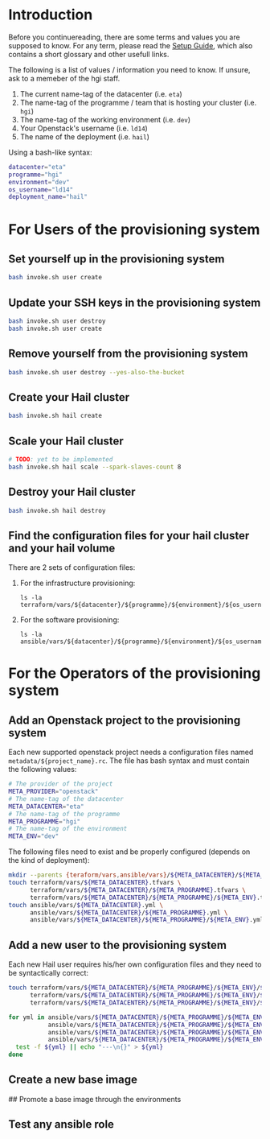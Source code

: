 # Introduction
Before you continuereading, there are some terms and values you are supposed to
know. For any term, please read the [Setup Guide](setup.md), which also
contains a short glossary and other usefull links.

The following is a list of values / information you need to know. If unsure, ask
to a memeber of the hgi staff.

1. The current name-tag of the datacenter (i.e. `eta`)
2. The name-tag of the programme / team that is hosting your cluster (i.e. `hgi`)
3. The name-tag of the working environment (i.e. `dev`)
4. Your Openstack's username (i.e. `ld14`)
5. The name of the deployment (i.e. `hail`)

Using a bash-like syntax:
```bash
datacenter="eta"
programme="hgi"
environment="dev"
os_username="ld14"
deployment_name="hail"
```
# For Users of the provisioning system

## Set yourself up in the provisioning system
```bash
bash invoke.sh user create
```

## Update your SSH keys in the provisioning system
```bash
bash invoke.sh user destroy
bash invoke.sh user create
```

## Remove yourself from the provisioning system
```bash
bash invoke.sh user destroy --yes-also-the-bucket
```

## Create your Hail cluster
```bash
bash invoke.sh hail create
```

## Scale your Hail cluster
```bash
# TODO: yet to be implemented
bash invoke.sh hail scale --spark-slaves-count 8
```

## Destroy your Hail cluster
```bash
bash invoke.sh hail destroy
```

## Find the configuration files for your hail cluster and your hail volume

There are 2 sets of configuration files:
1. For the infrastructure provisioning:
   ```
   ls -la terraform/vars/${datacenter}/${programme}/${environment}/${os_username}/
   ```
2. For the software provisioning:
   ```
   ls -la ansible/vars/${datacenter}/${programme}/${environment}/${os_username}/${deployment_name}/
   ```

# For the Operators of the provisioning system

## Add an Openstack project to the provisioning system
Each new supported openstack project needs a configuration files named
`metadata/${project_name}.rc`. The file has bash syntax and must contain the
following values:

```bash
# The provider of the project
META_PROVIDER="openstack"
# The name-tag of the datacenter
META_DATACENTER="eta"
# The name-tag of the programme
META_PROGRAMME="hgi"
# The name-tag of the environment
META_ENV="dev"
```

The following files need to exist and be properly configured (depends on the kind of deployment):
```bash
mkdir --parents {teraform/vars,ansible/vars}/${META_DATACENTER}/${META_PROGRAMME}/${META_ENV}
touch terraform/vars/${META_DATACENTER}.tfvars \
      terraform/vars/${META_DATACENTER}/${META_PROGRAMME}.tfvars \
      terraform/vars/${META_DATACENTER}/${META_PROGRAMME}/${META_ENV}.tfvars
touch ansible/vars/${META_DATACENTER}.yml \
      ansible/vars/${META_DATACENTER}/${META_PROGRAMME}.yml \
      ansible/vars/${META_DATACENTER}/${META_PROGRAMME}/${META_ENV}.yml
```
## Add a new user to the provisioning system
Each new Hail user requires his/her own configuration files and they need to be syntactically correct:
```bash
touch terraform/vars/${META_DATACENTER}/${META_PROGRAMME}/${META_ENV}/${OS_USERNAME}.tfvars \
      terraform/vars/${META_DATACENTER}/${META_PROGRAMME}/${META_ENV}/${OS_USERNAME}/hail_cluster.tfvars \
      terraform/vars/${META_DATACENTER}/${META_PROGRAMME}/${META_ENV}/${OS_USERNAME}/hail_volume.tfvars

for yml in ansible/vars/${META_DATACENTER}/${META_PROGRAMME}/${META_ENV}/${OS_USERNAME}.yml \
           ansible/vars/${META_DATACENTER}/${META_PROGRAMME}/${META_ENV}/${OS_USERNAME}/hail.yml \
           ansible/vars/${META_DATACENTER}/${META_PROGRAMME}/${META_ENV}/${OS_USERNAME}/hail/hail-slave.yml \
           ansible/vars/${META_DATACENTER}/${META_PROGRAMME}/${META_ENV}/${OS_USERNAME}/hail/hail-master.yml do
  test -f ${yml} || echo "---\n{}" > ${yml}
done
```

## Create a new base image

## Promote a base image through the environments

## Test any ansible role
